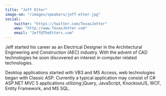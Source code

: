 ```yaml
---
title: "Jeff Etter"
image-sm: "/images/speakers/jeff-etter.jpg"
social:
    twitter: "https://twitter.com/TexasJetter"
    www: "http://www.TexasJetter.com"
    email: "Jeff@TheEtters.com"
---
```

Jeff started his career as an Electrical Designer in the Architectural Engineering and Construction (AEC) industry.
With the advent of CAD technologies he soon discovered an interest in computer related technologies.
<!--excerpt-->
Desktop applications started with VB3 and MS Access, web technologies began with Classic ASP.
Currently a typical application may consist of C# ASP.NET MVC 5 applications utilizing jQuery, JavaScript,
KnockoutJS, WCF, Entity Framework, and MS SQL.






